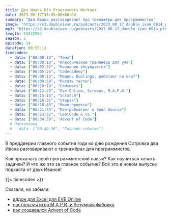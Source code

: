 ```yaml
---
title: Два Ивана №14 Programmers Workout
date: 2023-08-17T16:00:00+00:00
summary: "Два Ивана разговаривают про тренажёры для программистов"
image: "https://s3.doubleivan.ru/podcasts/2023_08_17_double_ivan_0014_programmers_workout.jpg"
mp3: "https://s3.doubleivan.ru/podcasts/2023_08_17_double_ivan_0014_programmers_workout.mp3"
length: 53242904
season: 1
episode: 14
duration: 00:55:13
timecodes:
  - data: ["00:00:13", "Тема"]
  - data: ["00:00:18", "Классические тренажёры для ума"]
  - data: ["00:03:52", "Название обсуждается"]
  - data: ["00:05:26", "Codecademy"]
  - data: ["00:08:13", "Модель Duolingo, работает ли она?"]
  - data: ["00:09:59", "Писать тесты"]
  - data: ["00:10:18", "Codewars"]
  - data: ["00:12:23", "Eve Online, Screeps, М.А.Р.И."]
  - data: ["00:15:16", "Scratch"]
  - data: ["00:16:31", "Stepik"]
  - data: ["00:18:43", "Мини-проекты"]
  - data: ["00:21:44", "Контрибьютинг в Open Source"]
  - data: ["00:23:52", "LeetCode & co."]
  - data: ["00:34:39", "Advent of Code"]
  # Пасхалочка
  # - data: ["00:48:36", "Главное событие"]
---
```


В преддверии главного события года ко дню рождения Островка два Ивана разговаривают о тренажёрах для программистов.

Как прокачать свой программистский навык? Как научиться хачить задачки? И что же это за главное событие? Всё это в новом выпуске подкаста от двух Иванов!

{{< timecodes >}}

Сказали, но забыли:

- [аддон для Excel для EVE Online](https://www.eveonline.com/news/view/information-is-power-excel-release)
- [настольная игра М.А.Р.И. и безумная фабрика](https://nizagams.ru/product/mari/)
- [как создавался Advent of Code](https://www.youtube.com/watch?v=CFWuwNDOnIo)
